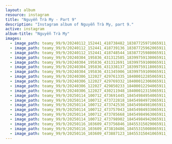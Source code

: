 ```yaml
---
layout: album
resource: instagram
title: "Nguyễn Trà My - Part 9"
description: "Instagram album of Nguyễn Trà My, part 9."
active: instagram
album-title: "Nguyễn Trà My"
images:
  - image_path: teamy_99/9/20240112_152441_418738482_18387725971065911_1342056681211694097_n.jpg
  - image_path: teamy_99/9/20240112_152441_418739136_18387725962065911_7229586645696670724_n.jpg
  - image_path: teamy_99/9/20240112_152441_418748544_18387725980065911_387763545897909308_n.jpg
  - image_path: teamy_99/9/20240304_195836_431312585_18399759130065911_7212304773075369339_n.jpg
  - image_path: teamy_99/9/20240304_195836_431312691_18399759100065911_6514673506829655003_n.jpg
  - image_path: teamy_99/9/20240304_195836_431338137_18399759118065911_9037608192120630706_n.jpg
  - image_path: teamy_99/9/20240304_195836_431345906_18399759109065911_8016469024802973817_n.jpg
  - image_path: teamy_99/9/20240306_122027_429761335_18400012285065911_8106777206173561104_n.jpg
  - image_path: teamy_99/9/20240306_122027_429769332_18400012306065911_941072408561380376_n.jpg
  - image_path: teamy_99/9/20240306_122027_429850233_18400012294065911_7711578154820398435_n.jpg
  - image_path: teamy_99/9/20240306_122027_430211948_18400012315065911_6634594285927075214_n.jpg
  - image_path: teamy_99/9/20250114_100712_473691445_18454984954065911_6076480692714161207_n.jpg
  - image_path: teamy_99/9/20250114_100712_473722818_18454984972065911_6904802666779195484_n.jpg
  - image_path: teamy_99/9/20250114_100712_473742530_18454984981065911_3104834334746235766_n.jpg
  - image_path: teamy_99/9/20250114_100712_473757043_18454984933065911_7451711101445586310_n.jpg
  - image_path: teamy_99/9/20250114_100712_473785668_18454984963065911_1244383201539204173_n.jpg
  - image_path: teamy_99/9/20250114_100712_473798902_18454984942065911_5070365965415888063_n.jpg
  - image_path: teamy_99/9/20250116_103609_473756846_18455315029065911_971228536688200551_n.jpg
  - image_path: teamy_99/9/20250116_103609_473810486_18455315008065911_2649385862197426973_n.jpg
  - image_path: teamy_99/9/20250116_103609_473887123_18455315041065911_4302917007959708729_n.jpg
---
```

